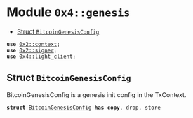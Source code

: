 
<a name="0x4_genesis"></a>

# Module `0x4::genesis`



-  [Struct `BitcoinGenesisConfig`](#0x4_genesis_BitcoinGenesisConfig)


<pre><code><b>use</b> <a href="">0x2::context</a>;
<b>use</b> <a href="">0x2::signer</a>;
<b>use</b> <a href="light_client.md#0x4_light_client">0x4::light_client</a>;
</code></pre>



<a name="0x4_genesis_BitcoinGenesisConfig"></a>

## Struct `BitcoinGenesisConfig`

BitcoinGenesisConfig is a genesis init config in the TxContext.


<pre><code><b>struct</b> <a href="genesis.md#0x4_genesis_BitcoinGenesisConfig">BitcoinGenesisConfig</a> <b>has</b> <b>copy</b>, drop, store
</code></pre>
